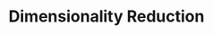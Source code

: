 <h1 align="center"> Dimensionality Reduction </h1>

<!-- 
- Col vector
- row vector
- data-matrix representation of data

Data preprocessing before dimensionality reduction

1. Colunm normalization-->